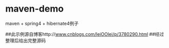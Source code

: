 # maven-demo
maven + spring4 + hibernate4例子

##此示例源自博客http://www.cnblogs.com/leiOOlei/p/3780290.html
##经过整理后给出完整源码
